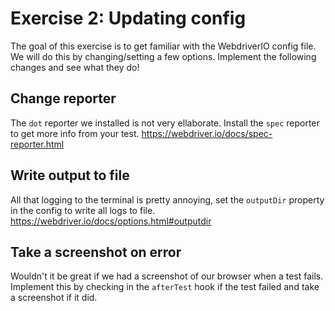 # Exercise 2: Updating config

The goal of this exercise is to get familiar with the WebdriverIO config file. We will do this by changing/setting a few options.
Implement the following changes and see what they do!

## Change reporter

The `dot` reporter we installed is not very ellaborate. Install the `spec` reporter to get more info from your test. <https://webdriver.io/docs/spec-reporter.html>

## Write output to file

All that logging to the terminal is pretty annoying, set the `outputDir` property in the config to write all logs to file.
<https://webdriver.io/docs/options.html#outputdir>

## Take a screenshot on error

Wouldn't it be great if we had a screenshot of our browser when a test fails.
Implement this by checking in the `afterTest` hook if the test failed and take a screenshot if it did.
